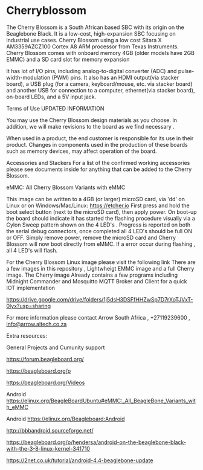 # Cherryblossom

The Cherry Blossom is a South African based SBC with its origin on the Beaglebone Black. It is a low-cost, high-expansion SBC focusing on industrial use cases. 
Cherry Blossom using a low cost Sitara X AM3359AZCZ100 Cortex A8 ARM processor from Texas Instruments. 
Cherry Blossom comes with onboard memory 4GB (older models have 2GB EMMC) and a SD card slot for memory expansion 

 It has lot of I/O pins, including analog-to-digital converter (ADC) and pulse-width-modulation (PWM) pins. 
 It also has an HDMI output(via stacker board), a USB plug (for a camera, keyboard/mouse, etc. via stacker board) and another USB for connection to a computer, ethernet(via stacker board), on-board LEDs, and a 5V input jack.
 
Terms of Use
UPDATED INFORMATION

You may use the Cherry Blossom design materials as you choose. 
In addition, we will make revisions to the board as we find necessary . 

When used in a product, the end customer is responsible for its use in their product. 
Changes in components used in the production of these boards such as memory devices, may affect operation of the board.

Accessories and Stackers
For a list of the confirmed working accessories please see documents inside for anything that can be added to the Cherry Blossom.

eMMC: All Cherry Blossom Variants with eMMC

This image can be written to a 4GB (or larger) microSD card, via 'dd' on Linux or on Windows/Mac/Linux: https://etcher.io First press and hold the boot select button (next to the microSD card), then apply power. On boot-up the board should indicate it has started the flashing procedure visually via a Cylon Sweep pattern shown on the 4 LED's . Progress is reported on both the serial debug connectors, once completed all 4 LED's should be full ON or OFF. Simply remove power, remove the microSD card and Cherry Blossom will now boot directly from eMMC. If a error occur during flashing , all 4 LED's will flash.

For the Cherry Blossom Linux image please visit the following link
There are a few images in this repository , Lightwheigt EMMC image and a full Cherry image. The Cherry image Already contains a few programs including Midnight Commander and Mosquitto MQTT Broker and Client for a quick IOT implementation

https://drive.google.com/drive/folders/1j5dsH3DSFfHHZwSp7D7rXoTJVxT-0lyx?usp=sharing

For more information please contact Arrow South Africa , +27119239600 , info@arrow.altech.co.za


Extra resources:

General Projects and Cumunity support

https://forum.beagleboard.org/

https://beagleboard.org/p

https://beagleboard.org/Videos


Android
https://elinux.org/BeagleBoardUbuntu#eMMC:_All_BeagleBone_Variants_with_eMMC

Android
https://elinux.org/Beagleboard:Android

http://bbbandroid.sourceforge.net/

https://beagleboard.org/p/hendersa/android-on-the-beaglebone-black-with-the-3-8-linux-kernel-341710

https://2net.co.uk/tutorial/android-4.4-beaglebone-update





